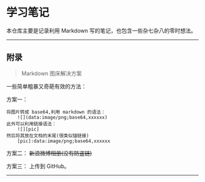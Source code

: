 # 学习笔记

本仓库主要是记录利用 Markdown 写的笔记，也包含一些杂七杂八的零时想法。

------

## 附录

> Markdown 图床解决方案

一些简单粗暴又奇葩有效的方法：
    
方案一：
```
将图片转成 base64,利用 markdown 的语法：
    ![](data:image/png;base64,xxxxxx)
此外可以利用链接语法：
    ![][pic]
然后将其放在文档的末尾(很类似锚链接)
    [pic]:data:image/png;base64,xxxxxx
```
    
方案二：
        ~~新浪微博相册(没有防盗链)~~
    
方案三：
        上传到 GitHub。

---
